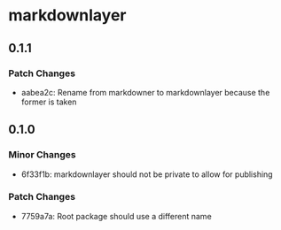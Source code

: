 # markdownlayer

## 0.1.1

### Patch Changes

- aabea2c: Rename from markdowner to markdownlayer because the former is taken

## 0.1.0

### Minor Changes

- 6f33f1b: markdownlayer should not be private to allow for publishing

### Patch Changes

- 7759a7a: Root package should use a different name
